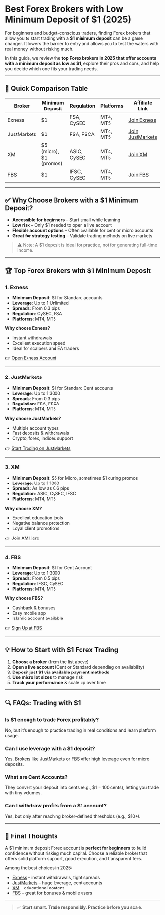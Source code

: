 # Best Forex Brokers with Low Minimum Deposit of \$1 (2025)

For beginners and budget-conscious traders, finding Forex brokers that allow you to start trading with a **\$1 minimum deposit** can be a game changer. It lowers the barrier to entry and allows you to test the waters with real money, without risking much.

In this guide, we review the **top Forex brokers in 2025 that offer accounts with a minimum deposit as low as \$1**, explore their pros and cons, and help you decide which one fits your trading needs.

---

## 📌 Quick Comparison Table

| Broker      | Minimum Deposit           | Regulation  | Platforms | Affiliate Link                                                  |
| ----------- | ------------------------- | ----------- | --------- | --------------------------------------------------------------- |
| Exness      | \$1                       | FSA, CySEC  | MT4, MT5  | [Join Exness](https://one.exnesstrack.org/a/english23)          |
| JustMarkets | \$1                       | FSA, FSCA   | MT4, MT5  | [Join JustMarkets](https://one.justmarkets.link/a/79iqw0j6nj)   |
| XM          | \$5 (micro), \$1 (promos) | ASIC, CySEC | MT4, MT5  | [Join XM](https://clicks.pipaffiliates.com/c?c=589901&l=en&p=0) |
| FBS         | \$1                       | IFSC, CySEC | MT4, MT5  | [Join FBS](https://fbs.partners?ibl=587836&ibp=21398815)        |

---

## ✅ Why Choose Brokers with a \$1 Minimum Deposit?

* **Accessible for beginners** – Start small while learning
* **Low risk** – Only \$1 needed to open a live account
* **Flexible account options** – Often available for cent or micro accounts
* **Great for strategy testing** – Validate trading methods on live markets

> ⚠️ Note: A \$1 deposit is ideal for practice, not for generating full-time income.

---

## 🏆 Top Forex Brokers with \$1 Minimum Deposit

### 1. **Exness**

* **Minimum Deposit**: \$1 for Standard accounts
* **Leverage**: Up to 1\:Unlimited
* **Spreads**: From 0.3 pips
* **Regulation**: CySEC, FSA
* **Platforms**: MT4, MT5

**Why choose Exness?**

* Instant withdrawals
* Excellent execution speed
* Ideal for scalpers and EA traders

👉 [Open Exness Account](https://one.exnesstrack.org/a/english23)

---

### 2. **JustMarkets**

* **Minimum Deposit**: \$1 for Standard Cent accounts
* **Leverage**: Up to 1:3000
* **Spreads**: From 0.3 pips
* **Regulation**: FSA, FSCA
* **Platforms**: MT4, MT5

**Why choose JustMarkets?**

* Multiple account types
* Fast deposits & withdrawals
* Crypto, forex, indices support

👉 [Start Trading on JustMarkets](https://one.justmarkets.link/a/79iqw0j6nj)

---

### 3. **XM**

* **Minimum Deposit**: \$5 for Micro, sometimes \$1 during promos
* **Leverage**: Up to 1:1000
* **Spreads**: As low as 0.6 pips
* **Regulation**: ASIC, CySEC, IFSC
* **Platforms**: MT4, MT5

**Why choose XM?**

* Excellent education tools
* Negative balance protection
* Loyal client promotions

👉 [Join XM Here](https://clicks.pipaffiliates.com/c?c=589901&l=en&p=0)

---

### 4. **FBS**

* **Minimum Deposit**: \$1 for Cent Account
* **Leverage**: Up to 1:3000
* **Spreads**: From 0.5 pips
* **Regulation**: IFSC, CySEC
* **Platforms**: MT4, MT5

**Why choose FBS?**

* Cashback & bonuses
* Easy mobile app
* Islamic account available

👉 [Sign Up at FBS](https://fbs.partners?ibl=587836&ibp=21398815)

---

## 💡 How to Start with \$1 Forex Trading

1. **Choose a broker** (from the list above)
2. **Open a live account** (Cent or Standard depending on availability)
3. **Deposit just \$1 via available payment methods**
4. **Use micro lot sizes** to manage risk
5. **Track your performance** & scale up over time

---

## 🔍 FAQs: Trading with \$1

### Is \$1 enough to trade Forex profitably?

No, but it’s enough to practice trading in real conditions and learn platform usage.

### Can I use leverage with a \$1 deposit?

Yes. Brokers like JustMarkets or FBS offer high leverage even for micro deposits.

### What are Cent Accounts?

They convert your deposit into cents (e.g., \$1 = 100 cents), letting you trade with tiny volumes.

### Can I withdraw profits from a \$1 account?

Yes, but only after reaching broker-defined thresholds (e.g., \$10+).

---

## 📌 Final Thoughts

A \$1 minimum deposit Forex account is **perfect for beginners** to build confidence without risking much capital. Choose a reliable broker that offers solid platform support, good execution, and transparent fees.

Among the best choices in 2025:

* [Exness](https://one.exnesstrack.org/a/english23) – instant withdrawals, tight spreads
* [JustMarkets](https://one.justmarkets.link/a/79iqw0j6nj) – huge leverage, cent accounts
* [XM](https://clicks.pipaffiliates.com/c?c=589901&l=en&p=0) – educational content
* [FBS](https://fbs.partners?ibl=587836&ibp=21398815) – great for bonuses & mobile users

---

> ✅ **Start smart. Trade responsibly. Practice before you scale.**
